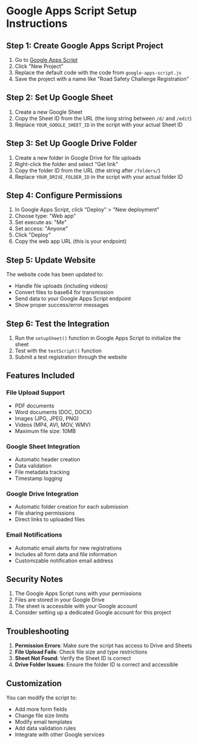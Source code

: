 # Google Apps Script Setup Instructions

## Step 1: Create Google Apps Script Project

1. Go to [Google Apps Script](https://script.google.com/)
2. Click "New Project"
3. Replace the default code with the code from `google-apps-script.js`
4. Save the project with a name like "Road Safety Challenge Registration"

## Step 2: Set Up Google Sheet

1. Create a new Google Sheet
2. Copy the Sheet ID from the URL (the long string between `/d/` and `/edit`)
3. Replace `YOUR_GOOGLE_SHEET_ID` in the script with your actual Sheet ID

## Step 3: Set Up Google Drive Folder

1. Create a new folder in Google Drive for file uploads
2. Right-click the folder and select "Get link"
3. Copy the folder ID from the URL (the string after `/folders/`)
4. Replace `YOUR_DRIVE_FOLDER_ID` in the script with your actual folder ID

## Step 4: Configure Permissions

1. In Google Apps Script, click "Deploy" > "New deployment"
2. Choose type: "Web app"
3. Set execute as: "Me"
4. Set access: "Anyone"
5. Click "Deploy"
6. Copy the web app URL (this is your endpoint)

## Step 5: Update Website

The website code has been updated to:
- Handle file uploads (including videos)
- Convert files to base64 for transmission
- Send data to your Google Apps Script endpoint
- Show proper success/error messages

## Step 6: Test the Integration

1. Run the `setupSheet()` function in Google Apps Script to initialize the sheet
2. Test with the `testScript()` function
3. Submit a test registration through the website

## Features Included

### File Upload Support
- PDF documents
- Word documents (DOC, DOCX)
- Images (JPG, JPEG, PNG)
- Videos (MP4, AVI, MOV, WMV)
- Maximum file size: 10MB

### Google Sheet Integration
- Automatic header creation
- Data validation
- File metadata tracking
- Timestamp logging

### Google Drive Integration
- Automatic folder creation for each submission
- File sharing permissions
- Direct links to uploaded files

### Email Notifications
- Automatic email alerts for new registrations
- Includes all form data and file information
- Customizable notification email address

## Security Notes

1. The Google Apps Script runs with your permissions
2. Files are stored in your Google Drive
3. The sheet is accessible with your Google account
4. Consider setting up a dedicated Google account for this project

## Troubleshooting

1. **Permission Errors**: Make sure the script has access to Drive and Sheets
2. **File Upload Fails**: Check file size and type restrictions
3. **Sheet Not Found**: Verify the Sheet ID is correct
4. **Drive Folder Issues**: Ensure the folder ID is correct and accessible

## Customization

You can modify the script to:
- Add more form fields
- Change file size limits
- Modify email templates
- Add data validation rules
- Integrate with other Google services